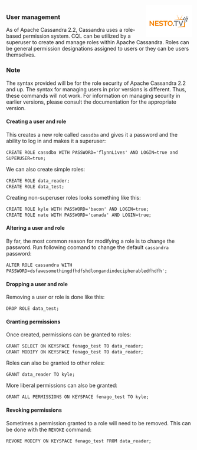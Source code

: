 <img align="right" src="./logo-small.png">

### User management

As of Apache Cassandra 2.2, Cassandra uses a role-based permission
system. CQL can be utilized by a superuser to create and manage roles
within Apache Cassandra. Roles can be general permission designations
assigned to users or they can be users themselves.

### Note

The syntax provided will be for the role security of Apache Cassandra
2.2 and up. The syntax for managing users in prior versions is
different. Thus, these commands will not work. For information on
managing security in earlier versions, please consult the documentation
for the appropriate version.

#### Creating a user and role

This creates a new role called `cassdba` and gives it a password and the ability to log in and
makes it a superuser:

```
CREATE ROLE cassdba WITH PASSWORD='flynnLives' AND LOGIN=true and SUPERUSER=true;
```

We can also create simple roles:

```
CREATE ROLE data_reader;
CREATE ROLE data_test;
```

Creating non-superuser roles looks something like this:

```
CREATE ROLE kyle WITH PASSWORD='bacon' AND LOGIN=true;
CREATE ROLE nate WITH PASSWORD='canada' AND LOGIN=true;
```



#### Altering a user and role

By far, the most common reason for modifying a role is to change the
password. Run following coomand to change the default `cassandra`
password:

```
ALTER ROLE cassandra WITH PASSWORD=dsfawesomethingdfhdfshdlongandindecipherabledfhdfh';
```

 

#### Dropping a user and role

Removing a user or role is done like this:

```
DROP ROLE data_test;
```

#### Granting permissions

Once created, permissions can be granted to roles:

```
GRANT SELECT ON KEYSPACE fenago_test TO data_reader;
GRANT MODIFY ON KEYSPACE fenago_test TO data_reader;
```

Roles can also be granted to other roles:

```
GRANT data_reader TO kyle;
```

More liberal permissions can also be granted:

```
GRANT ALL PERMISSIONS ON KEYSPACE fenago_test TO kyle;
```

#### Revoking permissions

Sometimes a permission granted to a role will need to be removed. This
can be done with the `REVOKE` command:

```
REVOKE MODIFY ON KEYSPACE fenago_test FROM data_reader;
```
